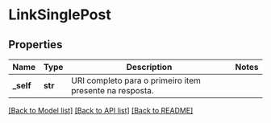 # LinkSinglePost

## Properties
Name | Type | Description | Notes
------------ | ------------- | ------------- | -------------
**_self** | **str** | URI completo para o primeiro item presente na resposta. | 

[[Back to Model list]](../README.md#documentation-for-models) [[Back to API list]](../README.md#documentation-for-api-endpoints) [[Back to README]](../README.md)

